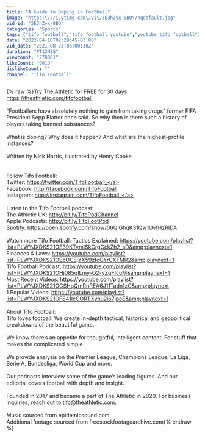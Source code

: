 ```yaml
---
title: "A Guide to Doping in Football"
image: "https:\/\/i.ytimg.com\/vi\/3E3hZyx-8BQ\/hqdefault.jpg"
vid_id: "3E3hZyx-8BQ"
categories: "Sports"
tags: ["tifo football","tifo football youtube","youtube tifo football"]
date: "2022-04-18T02:29:45+03:00"
vid_date: "2021-08-23T06:00:30Z"
duration: "PT13M3S"
viewcount: "278861"
likeCount: "9019"
dislikeCount: ""
channel: "Tifo Football"
---
```

{% raw %}Try The Athletic for FREE for 30 days: <a rel="nofollow" target="blank" href="https://theathletic.com/tifofootball">https://theathletic.com/tifofootball</a><br /><br />“Footballers have absolutely nothing to gain from taking drugs” former FIFA President Sepp Blatter once said. So why then is there such a history of players taking banned substances?<br /> <br />What is doping? Why does it happen? And what are the highest-profile instances?<br /> <br />Written by Nick Harris, illustrated by Henry Cooke<br /><br /> <br />Follow Tifo Football:<br />Twitter: <a rel="nofollow" target="blank" href="https://twitter.com/TifoFootball_">https://twitter.com/TifoFootball_</a><br />Facebook: <a rel="nofollow" target="blank" href="http://facebook.com/TifoFootball">http://facebook.com/TifoFootball</a><br />Instagram: <a rel="nofollow" target="blank" href="http://instagram.com/TifoFootball_">http://instagram.com/TifoFootball_</a><br /><br />Listen to the Tifo Football podcast:<br />The Athletic UK: <a rel="nofollow" target="blank" href="http://bit.ly/TifoPodChannel">http://bit.ly/TifoPodChannel</a><br />Apple Podcasts: <a rel="nofollow" target="blank" href="http://bit.ly/TifoFootPod">http://bit.ly/TifoFootPod</a><br />Spotify: <a rel="nofollow" target="blank" href="https://open.spotify.com/show/06QIGhqK31Qw1UvfHzRIDA">https://open.spotify.com/show/06QIGhqK31Qw1UvfHzRIDA</a><br /><br />Watch more Tifo Football: Tactics Explained: <a rel="nofollow" target="blank" href="https://youtube.com/playlist?list=PLWYJXDKS21OE39KTymISkCrgCckZh2_sD&amp;playnext=1">https://youtube.com/playlist?list=PLWYJXDKS21OE39KTymISkCrgCckZh2_sD&amp;playnext=1</a><br />Finances &amp; Laws: <a rel="nofollow" target="blank" href="https://youtube.com/playlist?list=PLWYJXDKS21OEcOCEjYX59zfcGYrCXFMR2&amp;playnext=1">https://youtube.com/playlist?list=PLWYJXDKS21OEcOCEjYX59zfcGYrCXFMR2&amp;playnext=1</a><br />Tifo Football Podcast: <a rel="nofollow" target="blank" href="https://youtube.com/playlist?list=PLWYJXDKS21OHj085qILmy-O2-yZqFIcuM&amp;playnext=1">https://youtube.com/playlist?list=PLWYJXDKS21OHj085qILmy-O2-yZqFIcuM&amp;playnext=1</a><br />Most Recent Videos: <a rel="nofollow" target="blank" href="https://youtube.com/playlist?list=PLWYJXDKS21OGSHqQmRnREA6J11Tadn1zC&amp;playnext">https://youtube.com/playlist?list=PLWYJXDKS21OGSHqQmRnREA6J11Tadn1zC&amp;playnext</a><br />1 Popular Videos: <a rel="nofollow" target="blank" href="https://youtube.com/playlist?list=PLWYJXDKS21OF841IcGORTXynu2l67jpeE&amp;playnext=1">https://youtube.com/playlist?list=PLWYJXDKS21OF841IcGORTXynu2l67jpeE&amp;playnext=1</a><br /><br />About Tifo Football:<br />Tifo loves football. We create In-depth tactical, historical and geopolitical breakdowns of the beautiful game. <br /><br />We know there’s an appetite for thoughtful, intelligent content. For stuff that makes the complicated simple.<br /><br />We provide analysis on the Premier League, Champions League, La Liga, Serie A, Bundesliga, World Cup and more.<br /><br />Our podcasts interview some of the game’s leading figures. And our editorial covers football with depth and insight.<br /><br />Founded in 2017 and became a part of The Athletic in 2020. For business inquiries, reach out to tifo@theathletic.com.<br /><br />Music sourced from epidemicsound.com<br />Additional footage sourced from freestockfootagearchive.com{% endraw %}
